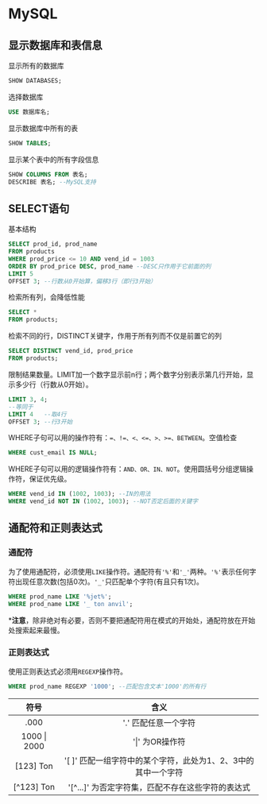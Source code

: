 # MySQL

## 显示数据库和表信息
显示所有的数据库
```SQL
SHOW DATABASES;
```
选择数据库
```SQL
USE 数据库名; 
```
显示数据库中所有的表
```SQL
SHOW TABLES;
```
显示某个表中的所有字段信息
```SQL
SHOW COLUMNS FROM 表名;
DESCRIBE 表名; --MySQL支持
```

## SELECT语句
基本结构
```SQL
SELECT prod_id, prod_name
FROM products
WHERE prod_price <= 10 AND vend_id = 1003
ORDER BY prod_price DESC, prod_name --DESC只作用于它前面的列
LIMIT 5
OFFSET 3; --行数从0开始算，偏移3行（即行3开始）
```
检索所有列，会降低性能
```SQL
SELECT *
FROM products;
```
检索不同的行，DISTINCT关键字，作用于所有列而不仅是前置它的列
```SQL
SELECT DISTINCT vend_id, prod_price
FROM products;
```
限制结果数量。LIMIT加一个数字显示前n行；两个数字分别表示第几行开始，显示多少行（行数从0开始）。
```SQL
LIMIT 3, 4;
--等同于
LIMIT 4   --取4行
OFFSET 3; --行3开始
```
WHERE子句可以用的操作符有：`=、!=、<、<=、>、>=、BETWEEN`。空值检查
```SQL
WHERE cust_email IS NULL;
```
WHERE子句可以用的逻辑操作符有：`AND、OR、IN、NOT`。使用圆括号分组逻辑操作符，保证优先级。
```SQL
WHERE vend_id IN (1002, 1003); --IN的用法
WHERE vend_id NOT IN (1002, 1003); --NOT否定后面的关键字
```

## 通配符和正则表达式
### 通配符
为了使用通配符，必须使用`LIKE`操作符。通配符有`'%'`和`'_'`两种。`'%'`表示任何字符出现任意次数(包括0次)。`'_'`只匹配单个字符(有且只有1次)。
```SQL
WHERE prod_name LIKE '%jet%';
WHERE prod_name LIKE '_ ton anvil';
```
***注意**，除非绝对有必要，否则不要把通配符用在模式的开始处，通配符放在开始处搜索起来最慢。

### 正则表达式
使用正则表达式必须用`REGEXP`操作符。
```SQL
WHERE prod_name REGEXP '1000'; --匹配包含文本'1000'的所有行
```

符号  | 含义
:---: | :---:
.000 | '.' 匹配任意一个字符
1000 \| 2000 | '\|' 为OR操作符
[123] Ton | '[ ]' 匹配一组字符中的某个字符，此处为1、2、3中的其中一个字符
[^123] Ton | '[^...]' 为否定字符集，匹配不存在这些字符的表达式



```SQL

```